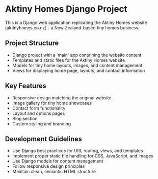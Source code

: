 <!-- Use this file to provide workspace-specific custom instructions to Copilot. For more details, visit https://code.visualstudio.com/docs/copilot/copilot-customization#_use-a-githubcopilotinstructionsmd-file -->

# Aktiny Homes Django Project

This is a Django web application replicating the Aktiny Homes website (aktinyhomes.co.nz) - a New Zealand-based tiny homes business.

## Project Structure
- Django project with a 'main' app containing the website content
- Templates and static files for the Aktiny Homes website
- Models for tiny home layouts, images, and content management
- Views for displaying home page, layouts, and contact information

## Key Features
- Responsive design matching the original website
- Image gallery for tiny home showcases
- Contact form functionality
- Layout and options pages
- Blog section
- Custom styling and branding

## Development Guidelines
- Use Django best practices for URL routing, views, and templates
- Implement proper static file handling for CSS, JavaScript, and images
- Use Django models for content management
- Follow responsive design principles
- Maintain clean, semantic HTML structure

